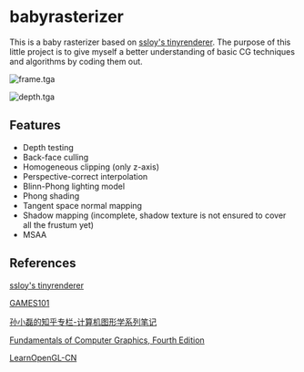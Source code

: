 # babyrasterizer

This is a baby rasterizer based on [ssloy's tinyrenderer](https://github.com/ssloy/tinyrenderer). The purpose of this little project is to give myself a better understanding of basic CG techniques and algorithms by coding them out.

![frame.tga](https://github.com/pan64271/babyrasterizer/blob/master/babyrasterizer/output/frame.tga)

![depth.tga](https://github.com/pan64271/babyrasterizer/blob/master/babyrasterizer/output/depth.tga)

## Features

- Depth testing
- Back-face culling
- Homogeneous clipping (only z-axis)
- Perspective-correct interpolation
- Blinn-Phong lighting model
- Phong shading
- Tangent space normal mapping
- Shadow mapping (incomplete, shadow texture is not ensured to cover all the frustum yet)
- MSAA

## References

[ssloy's tinyrenderer](https://github.com/ssloy/tinyrenderer)

[GAMES101](http://games-cn.org/intro-graphics/)

[孙小磊的知乎专栏-计算机图形学系列笔记](https://www.zhihu.com/column/c_1249465121615204352)

[Fundamentals of Computer Graphics, Fourth Edition](https://book.douban.com/subject/26868819/)

[LearnOpenGL-CN](https://learnopengl-cn.github.io/)
